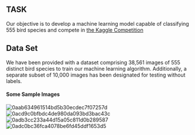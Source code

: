 ## TASK

Our objective is to develop a machine learning model capable of classifying 555 bird species and compete in [the Kaggle Competition](https://www.kaggle.com/competitions/birds23wi "Birds Birds Birds Are they real?")

## Data Set

We have been provided with a dataset comprising 38,561 images of 555 distinct bird species to train our machine learning algorithm. Additionally, a separate subset of 10,000 images has been designated for testing without labels.

#### Some Sample Images
![0aab634961514bd5b30ecdec7f07257d](https://user-images.githubusercontent.com/45305014/224658729-dc8676a9-f325-4599-9b6f-5cfe093d6b55.jpg)
![0acd9c0bfbdc4de980da093bd3bac43c](https://user-images.githubusercontent.com/45305014/224658734-a3feaf97-3965-40d8-8fd5-a8ff0bdd92cc.jpg)
![0adb3cc233a44d15a05c811d0b289587](https://user-images.githubusercontent.com/45305014/224658737-c3c6bbb9-f09b-42ee-b0f2-7bd279ff43bf.jpg)
![0adc0bc36fca4078be6fd45ddf1653d5](https://user-images.githubusercontent.com/45305014/224658739-87097b5b-2b08-4b10-92af-350a6ca60523.jpg)




